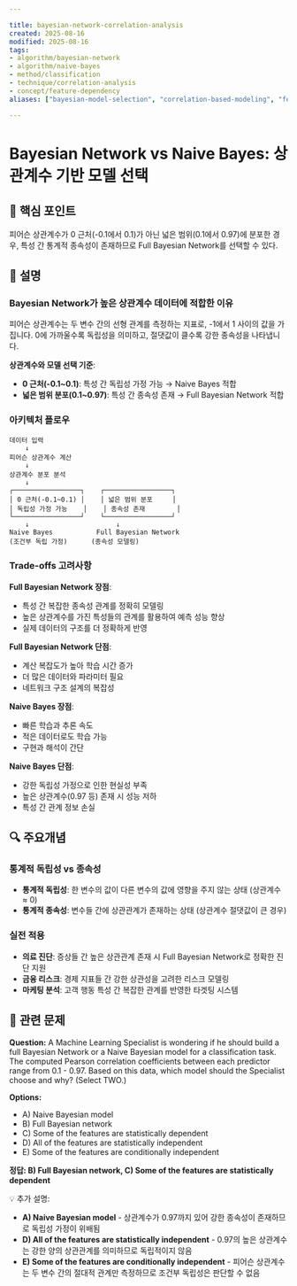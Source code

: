 ```yaml
---

title: bayesian-network-correlation-analysis
created: 2025-08-16
modified: 2025-08-16
tags:
- algorithm/bayesian-network
- algorithm/naive-bayes
- method/classification
- technique/correlation-analysis
- concept/feature-dependency
aliases: ["bayesian-model-selection", "correlation-based-modeling", "feature-independence"]

---
```


# Bayesian Network vs Naive Bayes: 상관계수 기반 모델 선택

## 🎯 핵심 포인트

피어슨 상관계수가 0 근처(-0.1에서 0.1)가 아닌 넓은 범위(0.1에서 0.97)에 분포한 경우, 특성 간 통계적 종속성이 존재하므로 Full Bayesian Network를 선택할 수 있다.

## 📝 설명

### Bayesian Network가 높은 상관계수 데이터에 적합한 이유

피어슨 상관계수는 두 변수 간의 선형 관계를 측정하는 지표로, -1에서 1 사이의 값을 가집니다. 0에 가까울수록 독립성을 의미하고, 절댓값이 클수록 강한 종속성을 나타냅니다.

**상관계수와 모델 선택 기준**:
- **0 근처(-0.1~0.1)**: 특성 간 독립성 가정 가능 → Naive Bayes 적합
- **넓은 범위 분포(0.1~0.97)**: 특성 간 종속성 존재 → Full Bayesian Network 적합

### 아키텍처 플로우

```
데이터 입력
    ↓
피어슨 상관계수 계산
    ↓
상관계수 분포 분석
    ↓
┌─────────────────┐    ┌─────────────────┐
│ 0 근처(-0.1~0.1) │    │ 넓은 범위 분포     │
│ 독립성 가정 가능    │    │ 종속성 존재        │
└─────────────────┘    └─────────────────┘
    ↓                      ↓
Naive Bayes           Full Bayesian Network
(조건부 독립 가정)      (종속성 모델링)
```

### Trade-offs 고려사항

**Full Bayesian Network 장점**:
- 특성 간 복잡한 종속성 관계를 정확히 모델링
- 높은 상관계수를 가진 특성들의 관계를 활용하여 예측 성능 향상
- 실제 데이터의 구조를 더 정확하게 반영

**Full Bayesian Network 단점**:
- 계산 복잡도가 높아 학습 시간 증가
- 더 많은 데이터와 파라미터 필요
- 네트워크 구조 설계의 복잡성

**Naive Bayes 장점**:
- 빠른 학습과 추론 속도
- 적은 데이터로도 학습 가능
- 구현과 해석이 간단

**Naive Bayes 단점**:
- 강한 독립성 가정으로 인한 현실성 부족
- 높은 상관계수(0.97 등) 존재 시 성능 저하
- 특성 간 관계 정보 손실

## 🔍 주요개념

### 통계적 독립성 vs 종속성

- **통계적 독립성**: 한 변수의 값이 다른 변수의 값에 영향을 주지 않는 상태 (상관계수 ≈ 0)
- **통계적 종속성**: 변수들 간에 상관관계가 존재하는 상태 (상관계수 절댓값이 큰 경우)

### 실전 적용

- **의료 진단**: 증상들 간 높은 상관관계 존재 시 Full Bayesian Network로 정확한 진단 지원
- **금융 리스크**: 경제 지표들 간 강한 상관성을 고려한 리스크 모델링
- **마케팅 분석**: 고객 행동 특성 간 복잡한 관계를 반영한 타겟팅 시스템

## 📝 관련 문제

**Question:** A Machine Learning Specialist is wondering if he should build a full Bayesian Network or a Naive Bayesian model for a classification task. The computed Pearson correlation coefficients between each predictor range from 0.1 - 0.97. Based on this data, which model should the Specialist choose and why? (Select TWO.)

**Options:**

- A) Naive Bayesian model
- B) Full Bayesian network
- C) Some of the features are statistically dependent
- D) All of the features are statistically independent
- E) Some of the features are conditionally independent

**정답: B) Full Bayesian network, C) Some of the features are statistically dependent**

💡 추가 설명:

- **A) Naive Bayesian model** - 상관계수가 0.97까지 있어 강한 종속성이 존재하므로 독립성 가정이 위배됨
- **D) All of the features are statistically independent** - 0.97의 높은 상관계수는 강한 양의 상관관계를 의미하므로 독립적이지 않음
- **E) Some of the features are conditionally independent** - 피어슨 상관계수는 두 변수 간의 절대적 관계만 측정하므로 조건부 독립성은 판단할 수 없음